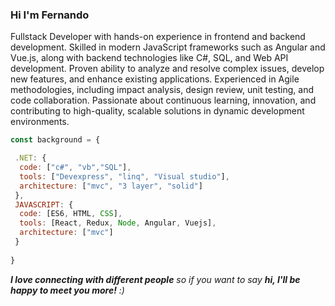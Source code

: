 ### Hi I'm Fernando

Fullstack Developer with hands-on experience in frontend and backend development. Skilled in modern JavaScript frameworks such as Angular and Vue.js, along with backend technologies like C#, SQL, and Web API development. Proven ability to analyze and resolve complex issues, develop new features, and enhance existing applications. Experienced in Agile methodologies, including impact analysis, design review, unit testing, and code collaboration. Passionate about continuous learning, innovation, and contributing to high-quality, scalable solutions in dynamic development environments. 

```javascript
const background = {

 .NET: {
  code: ["c#", "vb","SQL"],
  tools: ["Devexpress", "linq", "Visual studio"],
  architecture: ["mvc", "3 layer", "solid"]
 },
 JAVASCRIPT: {
  code: [ES6, HTML, CSS],
  tools: [React, Redux, Node, Angular, Vuejs],
  architecture: ["mvc"]
 }
  
}
```

<em><b>I love connecting with different people</b> so if you want to say <b>hi, I'll be happy to meet you more!</b> :)</em>

